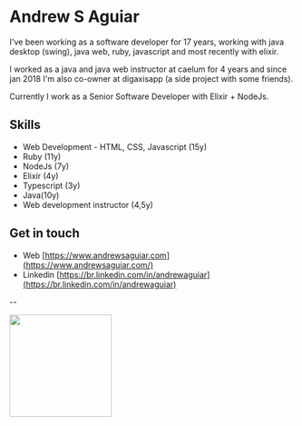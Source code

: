 # Andrew S Aguiar

I've been working as a software developer for 17 years, working with java desktop (swing), java web, ruby, javascript and most recently with elixir.

I worked as a java and java web instructor at caelum for 4 years and since jan 2018 I'm also co-owner at digaxisapp (a side project with some friends).

Currently I work as a Senior Software Developer with Elixir + NodeJs.

## Skills

  - Web Development - HTML, CSS, Javascript (15y)
  - Ruby (11y)
  - NodeJs (7y)
  - Elixir (4y)
  - Typescript (3y)
  - Java(10y)
  - Web development instructor (4,5y)

##  Get in touch

- Web [https://www.andrewsaguiar.com](https://www.andrewsaguiar.com/)
- Linkedin [https://br.linkedin.com/in/andrewaguiar](https://br.linkedin.com/in/andrewaguiar)

--

<img height="180em" src="https://github-readme-stats.vercel.app/api/top-langs/?username=andrewaguiar&layout=compact&langs_count=7&theme=dracula"/>
